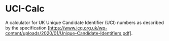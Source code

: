 # UCI-Calc
A calculator for UK Unique Candidate Identifier (UCI) numbers as described by the specification [https://www.jcq.org.uk/wp-content/uploads/2020/01/Unique-Candidate-Identifiers.pdf].
